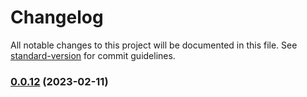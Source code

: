 # Changelog

All notable changes to this project will be documented in this file. See [standard-version](https://github.com/conventional-changelog/standard-version) for commit guidelines.

### [0.0.12](https://github.com/laoer536/fast-scss/compare/v0.1.5...v0.0.12) (2023-02-11)
